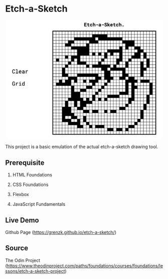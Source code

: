 # Etch-a-Sketch

![sketch](./images/etch-a-sketch.png)

This project is a basic emulation of the actual etch-a-sketch drawing tool.

## Prerequisite

1. HTML Foundations

2. CSS Foundations

3. Flexbox

4. JavaScript Fundamentals

## Live Demo

Github Page (https://grenzk.github.io/etch-a-sketch/)

## Source

The Odin Project (https://www.theodinproject.com/paths/foundations/courses/foundations/lessons/etch-a-sketch-project)
